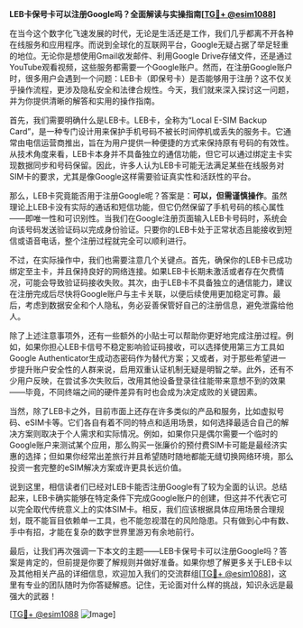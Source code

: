 **LEB卡保号卡可以注册Google吗？全面解读与实操指南[[TG💪+ @esim1088](https://t.me/s/esim1088)]**

在当今这个数字化飞速发展的时代，无论是生活还是工作，我们几乎都离不开各种在线服务和应用程序。而说到全球化的互联网平台，Google无疑占据了举足轻重的地位。无论你是想使用Gmail收发邮件、利用Google Drive存储文件，还是通过YouTube观看视频，这些服务都需要一个Google账户。然而，在注册Google账户时，很多用户会遇到一个问题：LEB卡（即保号卡）是否能够用于注册？这不仅关乎操作流程，更涉及隐私安全和法律合规性。今天，我们就来深入探讨这一问题，并为你提供清晰的解答和实用的操作指南。

首先，我们需要明确什么是LEB卡。LEB卡，全称为“Local E-SIM Backup Card”，是一种专门设计用来保护手机号码不被长时间停机或丢失的服务卡。它通常由电信运营商推出，旨在为用户提供一种便捷的方式来保持原有号码的有效性。从技术角度来看，LEB卡本身并不具备独立的通信功能，但它可以通过绑定主卡实现数据同步和号码保留。因此，许多人认为LEB卡可能无法满足某些在线服务对SIM卡的要求，尤其是像Google这样需要验证真实性和活跃性的平台。

那么，LEB卡究竟能否用于注册Google呢？答案是：**可以，但需谨慎操作**。虽然理论上LEB卡没有实际的通话和短信功能，但它仍然保留了手机号码的核心属性——即唯一性和可识别性。当我们在Google注册页面输入LEB卡号码时，系统会向该号码发送验证码以完成身份验证。只要你的LEB卡处于正常状态且能接收到短信或语音电话，整个注册过程就完全可以顺利进行。

不过，在实际操作中，我们也需要注意几个关键点。首先，确保你的LEB卡已成功绑定至主卡，并且保持良好的网络连接。如果LEB卡长期未激活或者存在欠费情况，可能会导致验证码接收失败。其次，由于LEB卡不具备独立的通信能力，建议在注册完成后尽快将Google账户与主卡关联，以便后续使用更加稳定可靠。最后，考虑到数据安全和个人隐私，务必妥善保管好自己的注册信息，避免泄露给他人。

除了上述注意事项外，还有一些额外的小贴士可以帮助你更好地完成注册过程。例如，如果你担心LEB卡信号不稳定影响验证码接收，可以选择使用第三方工具如Google Authenticator生成动态密码作为替代方案；又或者，对于那些希望进一步提升账户安全性的人群来说，启用双重认证机制无疑是明智之举。此外，还有不少用户反映，在尝试多次失败后，改用其他设备登录往往能带来意想不到的效果——毕竟，不同终端之间的硬件差异有时也会成为决定成败的关键因素。

当然，除了LEB卡之外，目前市面上还存在许多类似的产品和服务，比如虚拟号码、eSIM卡等。它们各自有着不同的特点和适用场景，如何选择最适合自己的解决方案则取决于个人需求和实际情况。例如，如果你只是偶尔需要一个临时的Google账户来测试某个应用，那么购买一张廉价的预付费SIM卡可能是最经济实惠的选择；但如果你经常出差旅行并且希望随时随地都能无缝切换网络环境，那么投资一套完整的eSIM解决方案或许更具长远价值。

说到这里，相信读者们已经对LEB卡能否注册Google有了较为全面的认识。总结起来，LEB卡确实能够在特定条件下完成Google账户的创建，但这并不代表它可以完全取代传统意义上的实体SIM卡。相反，我们应该根据具体应用场景合理规划，既不能盲目依赖单一工具，也不能忽视潜在的风险隐患。只有做到心中有数、手中有招，才能在复杂的数字世界里游刃有余地前行。

最后，让我们再次强调一下本文的主题——LEB卡保号卡可以注册Google吗？答案是肯定的，但前提是你要了解规则并做好准备。如果你想了解更多关于LEB卡以及其他相关产品的详细信息，欢迎加入我们的交流群组[[TG💪+ @esim1088](https://t.me/s/esim1088)]，这里有专业的团队随时为你答疑解惑。记住，无论面对什么样的挑战，知识永远是最强大的武器！

[[TG💪+ @esim1088](https://t.me/s/esim1088) ![Image](https://i.postimg.cc/4NQfJmqS/Snipaste-2025-05-13-00-14-12.png)]